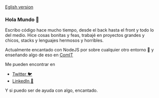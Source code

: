 [Eglish version]()

### Hola Mundo 👋

Escribo código hace mucho tiempo, desde el back hasta el front y todo lo del medio. Hice cosas bonitas y feas, trabajé en proyectos grandes y chicos, stacks y lenguajes hermosos y horribles.

Actualmente encantado con NodeJS por sobre cualquier otro entorno 💚 y enseñando algo de eso en [ComIT](https://www.comunidadit.org/)

Me pueden encontrar en
* [Twitter 🐦](https://twitter.com/RicardoSegretin)
* [LinkedIn 👥](https://www.linkedin.com/in/ricardosegretin/)

Y si puedo ser de ayuda con algo, encantado.
